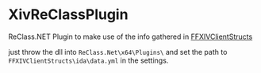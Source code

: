 # XivReClassPlugin
ReClass.NET Plugin to make use of the info gathered in [FFXIVClientStructs](https://github.com/aers/FFXIVClientStructs)

just throw the dll into ```ReClass.Net\x64\Plugins\``` and set the path to ```FFXIVClientStructs\ida\data.yml``` in the settings.
